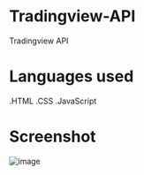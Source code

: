 # Tradingview-API
Tradingview API

# Languages used
.HTML
.CSS
.JavaScript

# Screenshot
![image](https://github.com/Rodriggoo8/Tradingview-API/assets/115558419/c58684a7-d0ec-453a-a8a5-56b00eb61d28)

